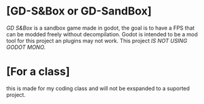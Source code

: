 # [GD-S&Box or GD-SandBox]

*GD S&Box* is a sandbox game made in godot, the goal is to have a FPS that can be modded freely without decompilation. Godot is intended to be a mod tool for this project an plugins may not work. This project *IS NOT USING GODOT MONO.*

# [For a class]

this is made for my coding class and will not be exspanded to a suported project.
